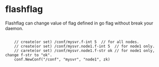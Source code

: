 # flashflag
Flashflag can change value of flag defined in go flag without break your daemon.


<pre><code>
	// create(or set) /conf/mysvr.f-int 5  // for all nodes.
	// create(or set) /conf/mysvr.node1.f-int 5  // for node1 only.
	// carete(or set) /conf/mysvr.node1.f-str ok // for node1 only, change f-str to "ok".
	conf.NewConf("/conf", "mysvr", "node1", zk)
</code></pre>
